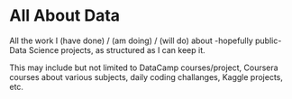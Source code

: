 # All About Data

All the work I (have done) / (am doing) / (will do) about -hopefully public- Data Science projects, as structured as I can keep it.

This may include but not limited to DataCamp courses/project, Coursera courses about various subjects, daily coding challanges, Kaggle projects, etc.
